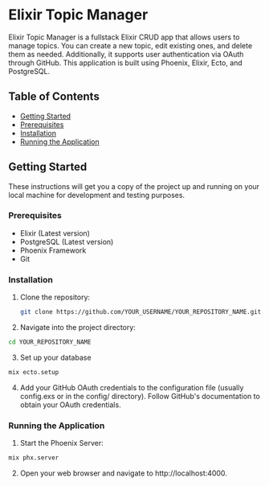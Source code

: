 # Elixir Topic Manager

Elixir Topic Manager is a fullstack Elixir CRUD app that allows users to manage topics. You can create a new topic, edit existing ones, and delete them as needed. Additionally, it supports user authentication via OAuth through GitHub. This application is built using Phoenix, Elixir, Ecto, and PostgreSQL.

## Table of Contents

- [Getting Started](#getting-started)
- [Prerequisites](#prerequisites)
- [Installation](#installation)
- [Running the Application](#running-the-application)


## Getting Started

These instructions will get you a copy of the project up and running on your local machine for development and testing purposes.

### Prerequisites

- Elixir (Latest version)
- PostgreSQL (Latest version)
- Phoenix Framework
- Git

### Installation

1. Clone the repository:
   ```sh
   git clone https://github.com/YOUR_USERNAME/YOUR_REPOSITORY_NAME.git
   ```
2. Navigate into the project directory:

  ```sh
cd YOUR_REPOSITORY_NAME
  ```
3. Set up your database
  ```sh
mix ecto.setup
  ```
4. Add your GitHub OAuth credentials to the configuration file (usually config.exs or in the config/ directory). Follow GitHub's documentation to obtain your OAuth credentials.

### Running the Application

1. Start the Phoenix Server:
  ```sh
  mix phx.server
 ```
2. Open your web browser and navigate to http://localhost:4000.